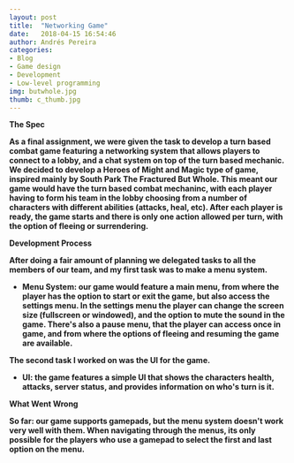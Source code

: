 ```yaml
---
layout: post
title:  "Networking Game"
date:   2018-04-15 16:54:46
author: Andrés Pereira
categories: 
- Blog
- Game design
- Development
- Low-level programming
img: butwhole.jpg
thumb: c_thumb.jpg
---
```


<b>The Spec<b/>

As a final assignment, we were given the task to develop a turn based combat game featuring a networking system that allows players to connect to a lobby, and a chat system on top of the turn based mechanic.
We decided to develop a Heroes of Might and Magic type of game, inspired mainly by South Park The Fractured But Whole. This meant our game would have the turn based combat mechaninc, with each player having to form his team in the lobby choosing from a number of characters with different abilities (attacks, heal, etc). After each player is ready, the game starts and there is only one action allowed per turn, with the option of fleeing or surrendering.

<b>Development Process<b/>

After doing a fair amount of planning we delegated tasks to all the members of our team, and my first task was to make a menu system.

  - Menu System: our game would feature a main menu, from where the player has the option to start or exit the game, but also access the       settings menu. In the settings menu the player can change the screen size (fullscreen or windowed), and the option to mute the sound       in the game.
    There's also a pause menu, that the player can access once in game, and from where the options of fleeing and resuming the game are       available.
    
The second task I worked on was the UI for the game.

  - UI: the game features a simple UI that shows the characters health, attacks, server status, and provides information on who's turn is     it.

<b>What Went Wrong<b/>
  
  So far: our game supports gamepads, but the menu system doesn't work very well with them. When navigating through the menus, its only possible for the players who use a gamepad to select the first and last option on the menu.
